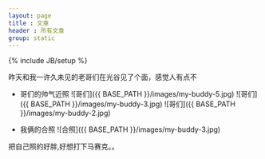 ```yaml
---
layout: page
title : 文章
header : 所有文章
group: static
---
```

{% include JB/setup %}

昨天和我一许久未见的老哥们在光谷见了个面，感觉人有点不

* 哥们的帅气近照
![哥们]({{ BASE_PATH }}/images/my-buddy-5.jpg)
![哥们]({{ BASE_PATH }}/images/my-buddy-3.jpg)
![哥们]({{ BASE_PATH }}/images/my-buddy-2.jpg)

* 我俩的合照
![合照]({{ BASE_PATH }}/images/my-buddy-3.jpg)

把自己照的好胖,好想打下马赛克。。

